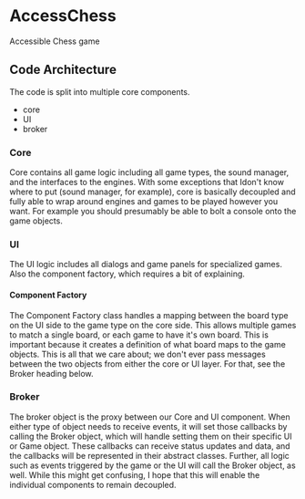 # AccessChess
Accessible Chess game
## Code Architecture
The code is split into multiple core components.
  * core
  * UI
  * broker

### Core
Core contains all game logic including all game types, the sound manager, and the interfaces to the engines. With some exceptions that Idon't know where to put (sound manager, for example), core is basically decoupled and fully able to wrap around engines and games to be played however you want. For example you should presumably be able to bolt a console onto the game objects.
### UI
The UI logic includes all dialogs and game panels for specialized games. Also the component factory, which requires a bit of explaining.

#### Component Factory
The Component Factory class handles a mapping between the board type on the UI side to the game type on the core side. This allows multiple games to match a single board, or each game to have it's own board. This is important because it creates a definition of what board maps to the game objects. This is all that we care about; we don't ever pass messages between the two objects from either the core or UI layer. For that, see the Broker heading below.

### Broker
The broker object is the proxy between our Core and UI component. When either type of object needs to receive events, it will set those callbacks by calling the Broker object, which will handle setting them on their specific UI or Game object. These callbacks can receive status updates and data, and the callbacks will be represented in their abstract classes. Further, all logic such as events triggered by the game or the UI will call the Broker object, as well. While this might get confusing, I hope that this will enable the individual components to remain decoupled.
